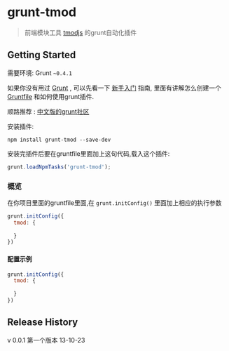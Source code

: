 # grunt-tmod

>  前端模块工具 [tmodjs](https://github.com/aui/tmodjs) 的grunt自动化插件

## Getting Started
需要环境: Grunt `~0.4.1`

如果你没有用过 [Grunt](http://gruntjs.com/) , 可以先看一下 [新手入门](http://gruntjs.com/getting-started) 指南, 里面有讲解怎么创建一个 [Gruntfile](http://gruntjs.com/sample-gruntfile) 和如何使用grunt插件. 

顺路推荐 : [中文版的grunt社区](http://www.gruntjs.org/article/home.html)


安装插件:

```shell
npm install grunt-tmod --save-dev
```

安装完插件后要在gruntfile里面加上这句代码,载入这个插件:

```js
grunt.loadNpmTasks('grunt-tmod');
```


### 概览
在你项目里面的gruntfile里面,在 `grunt.initConfig()` 里面加上相应的执行参数

```js
grunt.initConfig({
  tmod: {
   
  }
})
```

#### 配置示例

```js
grunt.initConfig({
  tmod: {
    
  }
})
```



## Release History

v 0.0.1 第一个版本  13-10-23